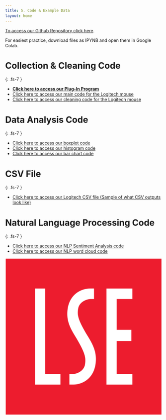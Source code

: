 ```yaml
---
title: 5. Code & Example Data
layout: home
---
```




[To access our Github Repository click here](https://github.com/dveksler02/dveksler02.github.io).  

For easiest practice, download files as IPYNB and open them in Google Colab.

# **Collection & Cleaning Code**
{: .fs-7 }
- **[Click here to access our Plug-In Program](https://github.com/dveksler02/dveksler02.github.io/blob/main/python/DS105M_Plug_In_Program.ipynb)**
- [Click here to access our main code for the Logitech mouse](https://github.com/dveksler02/dveksler02.github.io/blob/main/python/DS105M_Main_Code.ipynb)
- [Click here to access our cleaning code for the Logitech mouse](https://github.com/dveksler02/dveksler02.github.io/blob/main/python/DS105M_Cleaning_Code.ipynb)

# **Data Analysis Code**
{: .fs-7 }
- [Click here to access our boxplot code](https://github.com/dveksler02/dveksler02.github.io/blob/4032316c3ec44a54f1f7a536f9adbd3ba852d03f/python/Boxplots_DS105.ipynb)  
- [Click here to access our histogram code](https://github.com/dveksler02/dveksler02.github.io/blob/08062ea73c43998fb78d926a9fceda121ed80097/python/Historgram_DS105.ipynb)  
- [Click here to access our bar chart code](https://github.com/dveksler02/dveksler02.github.io/blob/08062ea73c43998fb78d926a9fceda121ed80097/python/Star_Rating_DS105.ipynb)

# **CSV File**
{: .fs-7 }
- [Click here to access our Logitech CSV file (Sample of what CSV outputs look like)](https://github.com/dveksler02/dveksler02.github.io/blob/main/python/amazon_reviews_cleaned.csv)

# **Natural Language Processing Code**
{: .fs-7 }
- [Click here to access our NLP Sentiment Analysis code](https://github.com/dveksler02/dveksler02.github.io/blob/main/python/NPL-Sentiment%20Analysis-DS105.ipynb)
- [Click here to access our NLP word cloud code](https://github.com/dveksler02/dveksler02.github.io/blob/main/python/NPL-wordclouds-DS105.ipynb)








![LSE Logo](./img/LSE_Logo.svg.png)
